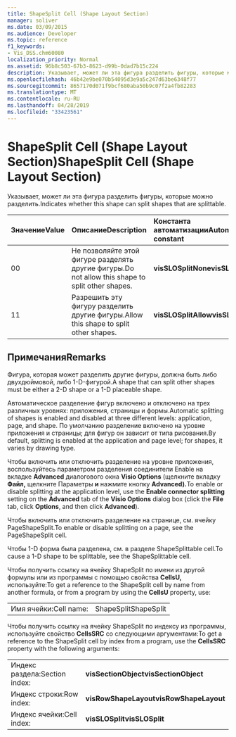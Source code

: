 ```yaml
---
title: ShapeSplit Cell (Shape Layout Section)
manager: soliver
ms.date: 03/09/2015
ms.audience: Developer
ms.topic: reference
f1_keywords:
- Vis_DSS.chm60080
localization_priority: Normal
ms.assetid: 96b8c503-67b3-8623-d99b-0dad7b15c224
description: Указывает, может ли эта фигура разделить фигуры, которые можно разделить.
ms.openlocfilehash: 46b42e9be070b54095d3e9a5c247d63be6348f77
ms.sourcegitcommit: 8657170d071f9bcf680aba50b9c07f2a4fb82283
ms.translationtype: MT
ms.contentlocale: ru-RU
ms.lasthandoff: 04/28/2019
ms.locfileid: "33423561"
---
```

# <a name="shapesplit-cell-shape-layout-section"></a><span data-ttu-id="51cc7-103">ShapeSplit Cell (Shape Layout Section)</span><span class="sxs-lookup"><span data-stu-id="51cc7-103">ShapeSplit Cell (Shape Layout Section)</span></span>

<span data-ttu-id="51cc7-104">Указывает, может ли эта фигура разделить фигуры, которые можно разделить.</span><span class="sxs-lookup"><span data-stu-id="51cc7-104">Indicates whether this shape can split shapes that are splittable.</span></span>
  
|<span data-ttu-id="51cc7-105">**Значение**</span><span class="sxs-lookup"><span data-stu-id="51cc7-105">**Value**</span></span>|<span data-ttu-id="51cc7-106">**Описание**</span><span class="sxs-lookup"><span data-stu-id="51cc7-106">**Description**</span></span>|<span data-ttu-id="51cc7-107">**Константа автоматизации**</span><span class="sxs-lookup"><span data-stu-id="51cc7-107">**Automation constant**</span></span>|
|:-----|:-----|:-----|
| <span data-ttu-id="51cc7-108">0</span><span class="sxs-lookup"><span data-stu-id="51cc7-108">0</span></span>  <br/> | <span data-ttu-id="51cc7-109">Не позволяйте этой фигуре разделять другие фигуры.</span><span class="sxs-lookup"><span data-stu-id="51cc7-109">Do not allow this shape to split other shapes.</span></span>  <br/> |<span data-ttu-id="51cc7-110">**visSLOSplitNone**</span><span class="sxs-lookup"><span data-stu-id="51cc7-110">**visSLOSplitNone**</span></span> <br/> |
| <span data-ttu-id="51cc7-111">1</span><span class="sxs-lookup"><span data-stu-id="51cc7-111">1</span></span>  <br/> | <span data-ttu-id="51cc7-112">Разрешить эту фигуру разделить другие фигуры.</span><span class="sxs-lookup"><span data-stu-id="51cc7-112">Allow this shape to split other shapes.</span></span>  <br/> |<span data-ttu-id="51cc7-113">**visSLOSplitAllow**</span><span class="sxs-lookup"><span data-stu-id="51cc7-113">**visSLOSplitAllow**</span></span> <br/> |
   
## <a name="remarks"></a><span data-ttu-id="51cc7-114">Примечания</span><span class="sxs-lookup"><span data-stu-id="51cc7-114">Remarks</span></span>

<span data-ttu-id="51cc7-115">Фигура, которая может разделить другие фигуры, должна быть либо двухдюймовой, либо 1-D-фигурой.</span><span class="sxs-lookup"><span data-stu-id="51cc7-115">A shape that can split other shapes must be either a 2-D shape or a 1-D placeable shape.</span></span> 
  
<span data-ttu-id="51cc7-116">Автоматическое разделение фигур включено и отключено на трех различных уровнях: приложения, страницы и формы.</span><span class="sxs-lookup"><span data-stu-id="51cc7-116">Automatic splitting of shapes is enabled and disabled at three different levels: application, page, and shape.</span></span> <span data-ttu-id="51cc7-117">По умолчанию разделение включено на уровне приложения и страницы; для фигур он зависит от типа рисования.</span><span class="sxs-lookup"><span data-stu-id="51cc7-117">By default, splitting is enabled at the application and page level; for shapes, it varies by drawing type.</span></span> 
  
<span data-ttu-id="51cc7-118">Чтобы включить или отключить разделение на уровне  приложения, воспользуйтесь параметром разделения соединители Enable на вкладке **Advanced** диалогового окна **Visio Options** (щелкните вкладку **Файл,** щелкните Параметры **и** нажмите кнопку **Advanced).**</span><span class="sxs-lookup"><span data-stu-id="51cc7-118">To enable or disable splitting at the application level, use the **Enable connector splitting** setting on the **Advanced** tab of the **Visio Options** dialog box (click the **File** tab, click **Options**, and then click **Advanced**).</span></span> 
  
<span data-ttu-id="51cc7-119">Чтобы включить или отключить разделение на странице, см. ячейку PageShapeSplit.</span><span class="sxs-lookup"><span data-stu-id="51cc7-119">To enable or disable splitting on a page, see the PageShapeSplit cell.</span></span> 
  
<span data-ttu-id="51cc7-120">Чтобы 1-D форма была разделена, см. в разделе ShapeSplittable cell.</span><span class="sxs-lookup"><span data-stu-id="51cc7-120">To cause a 1-D shape to be splittable, see the ShapeSplittable cell.</span></span>
  
<span data-ttu-id="51cc7-121">Чтобы получить ссылку на ячейку ShapeSplit по имени из другой формулы или из программы с помощью свойства **CellsU,** используйте:</span><span class="sxs-lookup"><span data-stu-id="51cc7-121">To get a reference to the ShapeSplit cell by name from another formula, or from a program by using the **CellsU** property, use:</span></span> 
  
|||
|:-----|:-----|
| <span data-ttu-id="51cc7-122">Имя ячейки:</span><span class="sxs-lookup"><span data-stu-id="51cc7-122">Cell name:</span></span>  <br/> | <span data-ttu-id="51cc7-123">ShapeSplit</span><span class="sxs-lookup"><span data-stu-id="51cc7-123">ShapeSplit</span></span>  <br/> |
   
<span data-ttu-id="51cc7-124">Чтобы получить ссылку на ячейку ShapeSplit по индексу из программы, используйте свойство **CellsSRC** со следующими аргументами:</span><span class="sxs-lookup"><span data-stu-id="51cc7-124">To get a reference to the ShapeSplit cell by index from a program, use the **CellsSRC** property with the following arguments:</span></span> 
  
|||
|:-----|:-----|
| <span data-ttu-id="51cc7-125">Индекс раздела:</span><span class="sxs-lookup"><span data-stu-id="51cc7-125">Section index:</span></span>  <br/> |<span data-ttu-id="51cc7-126">**visSectionObject**</span><span class="sxs-lookup"><span data-stu-id="51cc7-126">**visSectionObject**</span></span> <br/> |
| <span data-ttu-id="51cc7-127">Индекс строки:</span><span class="sxs-lookup"><span data-stu-id="51cc7-127">Row index:</span></span>  <br/> |<span data-ttu-id="51cc7-128">**visRowShapeLayout**</span><span class="sxs-lookup"><span data-stu-id="51cc7-128">**visRowShapeLayout**</span></span> <br/> |
| <span data-ttu-id="51cc7-129">Индекс ячейки:</span><span class="sxs-lookup"><span data-stu-id="51cc7-129">Cell index:</span></span>  <br/> |<span data-ttu-id="51cc7-130">**visSLOSplit**</span><span class="sxs-lookup"><span data-stu-id="51cc7-130">**visSLOSplit**</span></span> <br/> |
   

